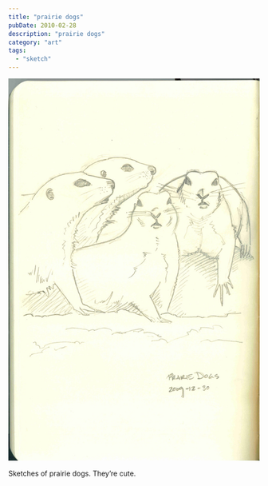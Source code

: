 ```yaml
---
title: "prairie dogs"
pubDate: 2010-02-28
description: "prairie dogs"
category: "art"
tags:
  - "sketch"
---
```


![](prarie.jpg)

Sketches of prairie dogs. They’re cute.
